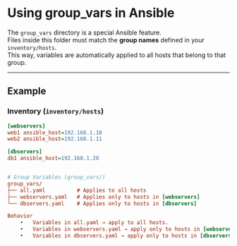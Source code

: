 # Using group_vars in Ansible

The `group_vars` directory is a special Ansible feature.  
Files inside this folder must match the **group names** defined in your `inventory/hosts`.  
This way, variables are automatically applied to all hosts that belong to that group.

---

## Example

### Inventory (`inventory/hosts`)
```ini
[webservers]
web1 ansible_host=192.168.1.10
web2 ansible_host=192.168.1.11

[dbservers]
db1 ansible_host=192.168.1.20


# Group Variables (group_vars/)
group_vars/
├── all.yaml          # Applies to all hosts
├── webservers.yaml   # Applies only to hosts in [webservers]
└── dbservers.yaml    # Applies only to hosts in [dbservers]

Behavior
	•	Variables in all.yaml → apply to all hosts.
	•	Variables in webservers.yaml → apply only to hosts in [webservers].
	•	Variables in dbservers.yaml → apply only to hosts in [dbservers].
